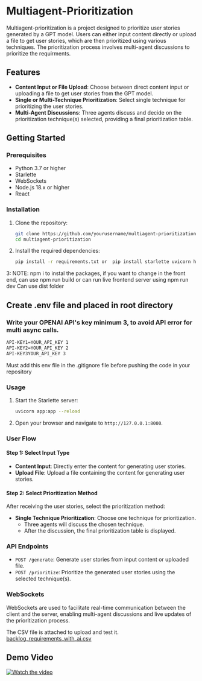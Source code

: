 # Multiagent-Prioritization

Multiagent-prioritization is a project designed to prioritize user stories generated by a GPT model. Users can either input content directly or upload a file to get user stories, which are then prioritized using various techniques. The prioritization process involves multi-agent discussions to prioritize the requirments. 
## Features

- **Content Input or File Upload**: Choose between direct content input or uploading a file to get user stories from the GPT model.
- **Single or Multi-Technique Prioritization**: Select single technique for prioritizing the user stories.
- **Multi-Agent Discussions**: Three agents discuss and decide on the prioritization technique(s) selected, providing a final prioritization table.

## Getting Started

### Prerequisites

- Python 3.7 or higher
- Starlette
- WebSockets
- Node.js 18.x or higher
- React 

### Installation

1. Clone the repository:
    ```bash
    git clone https://github.com/yourusername/multiagent-prioritization.git OR the repo address 
    cd multiagent-prioritization
    ```

2. Install the required dependencies:
    ```bash
    pip install -r requirements.txt or  pip install starlette uvicorn httpx python-dotenv streamlit python-multipart
    ```
3: NOTE: npm i to instal the packages, if you want to change in the front end, can use npm run build or can run live frontend server using npm run dev
   Can use dist folder 

## Create .env file and placed in root directory 

### Write your OPENAI API's key minimum 3, to avoid API error for multi async calls.
```bash
API-KEY1=YOUR_API_KEY 1  
API-KEY2=YOUR_API_KEY 2
API-KEY3YOUR_API_KEY 3
```

Must add this env file in the .gitignore file before pushing the code in your repository


### Usage

1. Start the Starlette server:
    ```bash
    uvicorn app:app --reload
    ```

2. Open your browser and navigate to `http://127.0.0.1:8000`.

### User Flow

#### Step 1: Select Input Type

- **Content Input**: Directly enter the content for generating user stories.
- **Upload File**: Upload a file containing the content for generating user stories.

#### Step 2: Select Prioritization Method

After receiving the user stories, select the prioritization method:

- **Single Technique Prioritization**: Choose one technique for prioritization.
  - Three agents will discuss the chosen technique.
  - After the discussion, the final prioritization table is displayed.


### API Endpoints

- `POST /generate`: Generate user stories from input content or uploaded file.
- `POST /prioritize`: Prioritize the generated user stories using the selected technique(s).

### WebSockets

WebSockets are used to facilitate real-time communication between the client and the server, enabling multi-agent discussions and live updates of the prioritization process.

The CSV file is attached to upload and test it. 
[backlog_requirements_with_ai.csv](https://github.com/user-attachments/files/15751077/backlog_requirements_with_ai.csv)

## Demo Video

[![Watch the video](https://img.youtube.com/vi/CIKOFt-Vr1k/maxresdefault.jpg)](https://youtu.be/CIKOFt-Vr1k)




